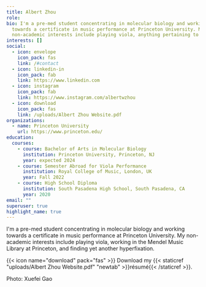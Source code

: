 ```yaml
---
title: Albert Zhou
role: 
bio: I'm a pre-med student concentrating in molecular biology and working
  towards a certificate in music performance at Princeton University. My
  non-academic interests include playing viola, anything pertaining to libraries, and daydreaming about my latest hyperfixation.
interests: []
social:
  - icon: envelope
    icon_pack: fas
    link: /#contact
  - icon: linkedin-in
    icon_pack: fab
    link: https://www.linkedin.com
  - icon: instagram
    icon_pack: fab
    link: https://www.instagram.com/albertwzhou
  - icon: download
    icon_pack: fas
    link: /uploads/Albert Zhou Website.pdf
organizations:
  - name: Princeton University
    url: https://www.princeton.edu/
education:
  courses:
    - course: Bachelor of Arts in Molecular Biology
      institution: Princeton University, Princeton, NJ
      year: expected 2024
    - course: Semester Abroad for Viola Performance
      institution: Royal College of Music, London, UK
      year: Fall 2022
    - course: High School Diploma
      institution: South Pasadena High School, South Pasadena, CA
      year: 2020
email: ""
superuser: true
highlight_name: true
---
```

I'm a pre-med student concentrating in molecular biology and working towards a certificate in music performance at Princeton University. My non-academic interests include playing viola, working in the Mendel Music Library at Princeton, and finding yet another hyperfixation.

{{< icon name="download" pack="fas" >}} Download my {{< staticref "uploads/Albert Zhou Website.pdf" "newtab" >}}résumé{{< /staticref >}}.

Photo: Xuefei Gao
